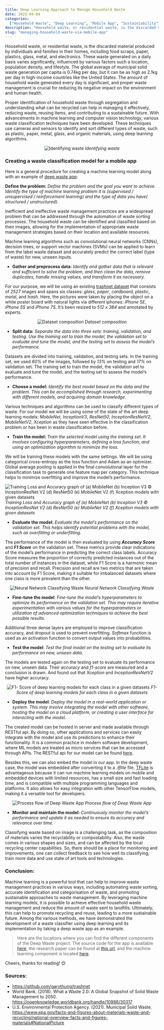 ```yaml
---
title: Deep Learning Approach to Manage Household Waste
date: 2023-04-04
categories:
  ["Household Waste", "Deep Learning", "Mobile App", "Sustainiability"]
description: "Household waste, or residential waste, is the discarded material produced by individuals and families in their homes, including food scraps, paper, plastics, glass, metal, and electronics. These waste generated on a daily basis varies significantly, influenced by various factors such a location, population density, and lifestyle."
slug: "managing-household-waste-via-mobile-app"
---
```



Household waste, or residential waste, is the discarded material produced by individuals and families in their homes, including food scraps, paper, plastics, glass, metal, and electronics. These waste generated on a daily basis varies significantly, influenced by various factors such a location, population density, and lifestyle. The global average of municipal solid waste generation per capita is 0.74kg per day, but it can be as high as 2.1kg per day in high-income countries like the United States. The amount of household waste generated every day is significant, and proper waste management is crucial for reducing its negative impact on the environment and human health.

Proper identification of household waste through segregation and understanding what can be recycled can help in managing it effectively, reducing waste, reusing items, and contributing to a sustainable future. With advancements in machine learning and computer vision technology, various waste classification techniques have been developed. These techniques use cameras and sensors to identify and sort different types of waste, such as plastic, paper, metal, glass, and organic materials, using deep learning algorithms.


<p align="center">
  <img src="https://cdn-images-1.medium.com/max/3200/0*cBB6vW5bf9-ogg8-" alt="Identifying waste">
  <em>Identifying waste</em>
</p>

### **Creating a waste classification model for a mobile app**

Here is a general procedure for creating a machine learning model along with an example of <a href="https://www.producthunt.com/products/deep-waste" target="_blank" rel="noopener">deep waste app</a>:

**Define the problem:** *Define the problem and the goal you want to achieve. Identify the type of machine learning problem it is (supervised / unsupervised / reinforcement learning) and the type of data you have( structured / unstructured).*

Inefficient and ineffective waste management practices are a widespread problem that can be addressed through the automation of waste sorting processes. The household waste can be identified and classified based on their images, allowing for the implementation of appropriate waste management strategies based on their location and available resources.

Machine learning algorithms such as convolutional neural networks (CNNs), decision trees, or support vector machines (SVMs) can be applied to learn from the label waste dataset and accurately predict the correct label (type of waste) for new, unseen inputs.

* **Gather and preprocess data:** *Identify and gather data that is relevant and sufficient to solve the problem, and then clean the data, remove duplicates, handle missing values, and transform it as necessary.*

For our purpose, we will be using an existing <a href="https://github.com/garythung/trashnet" target="_blank" rel="noopener">trashnet dataset</a> that consists of *2527* images and spans six classes: *glass*, *paper*, *cardboard*, *plastic*, *metal*, and *trash*. Here, the pictures were taken by placing the object on a white poster board with natural lights via different iphones: *iPhone SE*, *iPhone 5S* and *iPhone 7S*. It’s been resized to *512 x 384* and annotated by experts.

<p align="center">
  <img src="https://cdn-images-1.medium.com/max/3200/0*Of7fkLr4PHEJqhmE" alt="Dataset composition">
  <em>Dataset composition</em>
</p>

* **Split data:** *Separate the data into three sets: training, validation, and testing. Use the training set to train the model, the validation set to evaluate and tune the model, and the testing set to assess the model’s performance.*

Datasets are divided into training, validation, and testing sets. In the training set, we used  *60%* of the images, followed by *13%* on testing and *17%* on validation set. The training set to train the model, the validation set to evaluate and tune the model, and the testing set to assess the model’s performance.

* **Choose a model:** *Identify the best model based on the data and the problem. This can be accomplished through research, experimenting with different models, and acquiring domain knowledge.*

Various techniques and algorithms can be used to classify different types of waste. For our model we will be using some of the state of the art deep learning models: *MobileNet*, *InceptionV3*, *ResNet50*, *InceptionResNetV2*, *MobileNetV2*, *Xception* as they have seen effective in the classification problem or has been in waste classification before.

* **Train the model:** *Train the selected model using the training set. It involves configuring hyperparameters, defining a loss function, and using an optimization algorithm to minimize the loss.*

We will be training these models with the same settings. We will be using categorical cross-entropy as the loss function and Adam as an optimizer. Global average pooling is applied in the final convolutional layer for the classification task to generate one feature map per category. This technique helps to minimize overfitting and improve the model’s performance.

![Training Loss and Accuracy graph of (a) MobileNet (b) Inception V3 © InceptionResNet V2 (d) ResNet50 (e) MobileNet V2 (f) Xception models with given datasets](https://cdn-images-1.medium.com/max/2000/0*bCj5RShv7v7kMEBI)*Training Loss and Accuracy graph of (a) MobileNet (b) Inception V3 © InceptionResNet V2 (d) ResNet50 (e) MobileNet V2 (f) Xception models with given datasets*

* **Evaluate the model:** *Evaluate the model’s performance on the validation set. This helps identify potential problems with the model, such as overfitting or underfitting.*

The performance of the model is then evaluated by using ***Accuracy Score*** and ***F1 Score*** on the validation set. These metrics provide clear indications of the model’s performance in predicting the correct class labels. Accuracy Score measures the proportion of correctly predicted instances out of the total number of instances in the dataset, while F1 Score is a harmonic mean of precision and recall. Precision and recall are two metrics that are taken into account by F1 Score, making it suitable for imbalanced datasets where one class is more prevalent than the other.

<p align="center">
  <img src="https://cdn-images-1.medium.com/max/3200/0*AIofo7zGtuaCBZz0" alt="Neural Network Classifying Waste">
  <em>Neural Network Classifying Waste</em>
</p>

* **Fine-tune the model**: *Fine-tune the model’s hyperparameters to optimize its performance on the validation set. This may require iterative experimentation with various values for the hyperparameters or utilization of advanced optimization techniques to achieve the best possible results.*

Additional three dense layers are employed to improve classification accuracy, and dropout is used to prevent overfitting. *Softmax* function is used as an activation function to convert output values into probabilities.

* **Test the model**: *Test the final model on the testing set to evaluate its performance on new, unseen data.*

The models are tested again on the testing set to evaluate its performance on new, unseen data. Their *accuracy* and *f1-score* are measured and a conclusion is drawn. And found out that *Xception* and *InceptionResNetV2* have higher accuracy.

<p align="center">
  <img src="https://cdn-images-1.medium.com/max/3200/0*LV4hzjE3vHhoo_mO" alt="F1- Score of deep learning models for each class in a given datasets">
  <em>F1- Score of deep learning models for each class in a given datasets</em>
</p>


* **Deploy the model**: *Deploy the model in a real-world application or system. This may involve integrating the model with other software, hosting the model on a cloud platform, or creating a user interface for interacting with the model.*

The created model can be hosted in server and made available through RESTful api. By doing so, other applications and services can easily integrate with the model and use its predictions to enhance their functionality. It is a common practice in modern software development, where ML models are treated as micro services that can be accessed through APIs. The RESTful api for our model can be found <a href="https://github.com/sumn2u/ml_rest_api" target="_blank" rel="noopener">here</a>.

Besides this, we can also embed the model in our app. In the deep waste case, the model was embedded after converting it to a *.tflite* file. <a href="https://www.tensorflow.org/lite/guide" target="_blank" rel="noopener">TFLite</a> is advantageous because it can run machine learning models on mobile and embedded devices with limited resources, has a small size and fast loading time, and is compatible with multiple programming languages and platforms. It also allows for easy integration with other TensorFlow models, making it a versatile tool for developers.

<p align="center">
  <img src="https://cdn-images-1.medium.com/max/3200/0*yQjtlq8VHmCA6kuO" alt="Process flow of Deep Waste App">
  <em>Process flow of Deep Waste App</em>
</p>

* **Monitor and maintain the model:** *Continuously monitor the model’s performance and update it as needed to ensure its accuracy and relevance over time.*

Classifying waste based on image is a challenging task, as the composition of materials varies the recyclability or compostability. Also, the waste comes in various shapes and sizes, and can be affected by the local recycling center capabilities. So, there should be a place for monitoring and improvements, one can collect feedback to see how well its classifying, train more data and use state of art tools and technologies.

### **Conclusion:**

Machine learning is a powerful tool that can help to improve waste management practices in various ways, including automating waste sorting, accurate identification and categorisation of waste, and promoting sustainable approaches to waste management. By leveraging machine learning models, it is possible to achieve effective household waste management and reduce the amount of waste sent to landfills. Ultimately, this can help to promote recycling and reuse, leading to a more sustainable future. Among the various methods, we have demonstrated the development of a waste classifier using deep learning and its implementation by taking a deep waste app as an example.
> Here are the locations where you can find the different components of the Deep Waste project: The source code for the app is available  <a href="https://github.com/sumn2u/deep-waste-app" target="_blank" rel="noopener">here</a>, the research paper can be found at <a href="https://www.aimspress.com/article/doi/10.3934/ctr.2023008?viewType=HTML" target="_blank" rel="noopener">this url</a>, and the machine learning component is located <a href="https://colab.research.google.com/drive/1yWqc8TRS0I21RdfHLPRTQIs37ANOx-Uq" target="_blank" rel="noopener">here</a>.

Cheers, thanks for reading! 😊


### **Sources:**

* <a href="https://github.com/garythung/trashnet" target="_blank" rel="noopener">https://github.com/garythung/trashnet</a>
* World Bank. (2018). What a Waste 2.0: A Global Snapshot of Solid Waste Management to 2050.
 <a href="https://openknowledge.worldbank.org/handle/10986/30317" target="_blank" rel="noopener">https://openknowledge.worldbank.org/handle/10986/30317</a>
* U.S. Environmental Protection Agency. (2021). Municipal Solid Waste. <a href="https://www.epa.gov/facts-and-figures-about-materials-waste-and-recycling/national-overview-facts-and-figures-materials#NationalPicture" target="_blank" rel="noopener">https://www.epa.gov/facts-and-figures-about-materials-waste-and-recycling/national-overview-facts-and-figures-materials#NationalPicture</a>


